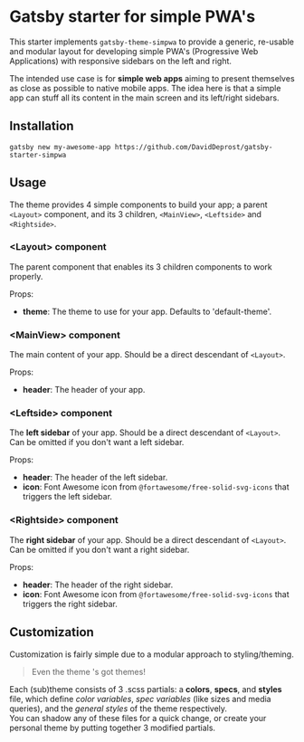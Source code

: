 # Gatsby starter for simple PWA's
This starter implements `gatsby-theme-simpwa` to provide a generic, re-usable and
modular layout for developing simple PWA's (Progressive Web Applications) with
responsive sidebars on the left and right.

The intended use case is for **simple web apps** aiming to present themselves as close
as possible to native mobile apps. The idea here is that a simple app can stuff all
its content in the main screen and its left/right sidebars.

## Installation
```
gatsby new my-awesome-app https://github.com/DavidDeprost/gatsby-starter-simpwa
```

## Usage
The theme provides 4 simple components to build your app; a parent `<Layout>` component,
and its 3 children, `<MainView>`, `<Leftside>` and `<Rightside>`.

### \<Layout> component
The parent component that enables its 3 children components to work properly.

Props:
- **theme**: The theme to use for your app. Defaults to 'default-theme'.

### \<MainView> component
The main content of your app. Should be a direct descendant of `<Layout>`.

Props:
- **header**: The header of your app.

### \<Leftside> component
The **left sidebar** of your app. Should be a direct descendant of `<Layout>`.  
Can be omitted if you don't want a left sidebar.

Props:
- **header**: The header of the left sidebar.
- **icon**: Font Awesome icon from `@fortawesome/free-solid-svg-icons`
  that triggers the left sidebar.

### \<Rightside> component
The **right sidebar** of your app. Should be a direct descendant of `<Layout>`.  
Can be omitted if you don't want a right sidebar.

Props:
- **header**: The header of the right sidebar.
- **icon**: Font Awesome icon from `@fortawesome/free-solid-svg-icons`
  that triggers the right sidebar.


## Customization
Customization is fairly simple due to a modular approach to styling/theming.

> Even the theme 's got themes!

Each (sub)theme consists of 3 .scss partials: a **colors**, **specs**, and **styles** file,
which define *color variables*, *spec variables* (like sizes and media queries), and
the *general styles* of the theme respectively.  
You can shadow any of these files for a quick change, or create your personal
theme by putting together 3 modified partials.
